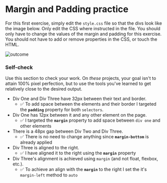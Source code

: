 # Margin and Padding practice

For this first exercise, simply edit the `style.css` file so that the divs look like the image below. Only edit the CSS where instructed in the file.  You should only have to change the values of the margin and padding for this exercise. You should not have to add or remove properties in the CSS, or touch the HTML.

![outcome](./desired-outcome.png)

### Self-check 
Use this section to check your work. On _these_ projects, your goal isn't to attain 100% pixel perfection, but to use the tools you've learned to get relatively close to the desired output.

- Div One and Div Three have 32px between their text and border.
    - ✅ To add space between the elements and their border I targeted the **`padding`** property for both `selectors`.
- Div One has 12px between it and any other element on the page.
    - ✅ I targeted the **`margin`** property to add space between `div one` and other elements
- There is a 48px gap between Div Two and Div Three.
    - ✅ There is no need to change anything since **`margin-bottom`** is already applied
- Div Three is aligned to the right.
    - ✅ I have aligned it to the right using the **`margin`** property
- Div Three's alignment is achieved using `margin` (and not float, flexbox, etc.).
    - ✅ To achieve an align with the **`margin`** to the right I set the it's `margin-left` method to `auto`